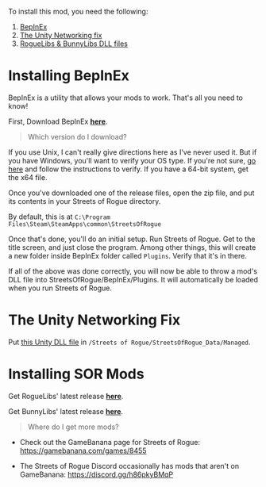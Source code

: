 ﻿
To install this mod, you need the following:
1. [BepInEx](#Installing-BepInEx)
2. [The Unity Networking fix](#The-Unity-Networking-Fix)
3. [RogueLibs & BunnyLibs DLL files](#Installing-SOR-Mods)

# Installing BepInEx

BepInEx is a utility that allows your mods to work. That's all you need to know!

First, Download BepInEx **[here](https://github.com/BepInEx/BepInEx/releases)**.

> Which version do I download? 

If you use Unix, I can't really give directions here as I've never used it. But if you have Windows, you'll want to verify your OS type. If you're not sure, [go here](https://steamcommunity.com/linkfilter/?url=https://support.microsoft.com/en-us/windows/which-version-of-windows-operating-system-am-i-running-628bec99-476a-2c13-5296-9dd081cdd808) and follow the instructions to verify. If you have a 64-bit system, get the x64 file.

Once you've downloaded one of the release files, open the zip file, and put its contents in your Streets of Rogue directory.

By default, this is at `C:\Program Files\Steam\SteamApps\common\StreetsOfRogue`

Once that's done, you'll do an initial setup. Run Streets of Rogue. Get to the title screen, and just close the program. Among other things, this will create a new folder inside BepInEx folder called `Plugins`. Verify that it's in there.

If all of the above was done correctly, you will now be able to throw a mod's DLL file into StreetsOfRogue/BepInEx/Plugins. It will automatically be loaded when you run Streets of Rogue.

# The Unity Networking Fix

Put [this Unity DLL file](/SORCE/Hosted/UnityEngine.Networking.dll) in `/Streets of Rogue/StreetsOfRogue_Data/Managed`.

# Installing SOR Mods

Get RogueLibs' latest release **[here](https://github.com/SugarBarrel/RogueLibs/releases)**.

Get BunnyLibs' latest release **[here](https://github.com/Freiling87BunnyLibs/releases)**.

> Where do I get more mods?

- Check out the GameBanana page for Streets of Rogue: https://gamebanana.com/games/8455

- The Streets of Rogue Discord occasionally has mods that aren't on GameBanana: https://discord.gg/h86pkyBMqP